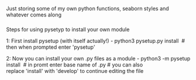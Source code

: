 Just storing some of my own python functions, seaborn styles and whatever comes along

#####
Steps for using pysetyp to install your own module

1: First install pysetup (with itself actually!) 
    - python3 pysetup.py install 
    # then when prompted enter 'pysetup'

2: Now you can install your own .py files as a module 
    - python3 -m pysetup install 
    # in promt enter base name of <yourfile>.py
    # you can also replace 'install' with 'develop' to continue editing the file
